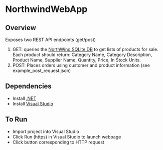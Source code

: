 # NorthwindWebApp

## Overview
Exposes two REST API endpoints (get/post)

1) GET: queries the [NorthWind SQLite DB](https://github.com/jpwhite3/northwind-SQLite3) to get lists of products for sale. Each
product should return: Category Name, Category Description, Product Name, Supplier Name,
Quantity, Price, In Stock Units.
2) POST: Places orders using customer and product information (see example_post_request.json)

## Dependencies
- Install [.NET](https://dotnet.microsoft.com/en-us/download)
- Install [Visual Studio](https://visualstudio.microsoft.com/)

## To Run
- Import project into Visual Studio
- Click Run (https) in Visual Studio to launch webpage
- Click button corresponding to HTTP request